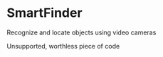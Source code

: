 # SmartFinder
Recognize and locate objects using video cameras

Unsupported, worthless piece of code
